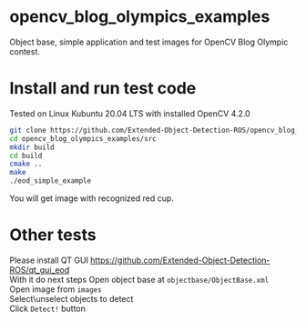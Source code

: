 # opencv_blog_olympics_examples
Object base, simple application and test images for OpenCV Blog Olympic contest.

# Install and run test code
Tested on Linux Kubuntu 20.04 LTS with installed OpenCV 4.2.0
```bash
git clone https://github.com/Extended-Object-Detection-ROS/opencv_blog_olympics_examples --recurse-submodules
cd opencv_blog_olympics_examples/src
mkdir build
cd build
cmake ..
make
./eod_simple_example
```
You will get image with recognized red cup.

# Other tests
Please install QT GUI https://github.com/Extended-Object-Detection-ROS/qt_gui_eod  
With it do next steps
Open object base at `objectbase/ObjectBase.xml`  
Open image from `images`  
Select\unselect objects to detect  
Click `Detect!` button  
